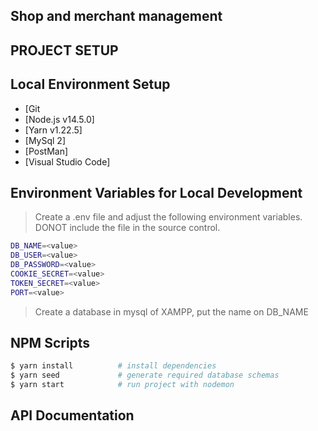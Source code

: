 ## Shop and merchant management 

## PROJECT SETUP

## Local Environment Setup
- [Git
- [Node.js v14.5.0]
- [Yarn v1.22.5]
- [MySql 2]
- [PostMan]
- [Visual Studio Code]

## Environment Variables for Local Development

> Create a .env file and adjust the following environment variables. DONOT include the file in the source control.

```bash
DB_NAME=<value>
DB_USER=<value>
DB_PASSWORD=<value>
COOKIE_SECRET=<value>
TOKEN_SECRET=<value>
PORT=<value>
```

> Create a database in mysql of XAMPP, put the name on DB_NAME
> 
## NPM Scripts

```bash
$ yarn install          # install dependencies
$ yarn seed             # generate required database schemas
$ yarn start            # run project with nodemon
```

## API Documentation
